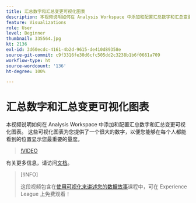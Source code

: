 ```yaml
---
title: 汇总数字和汇总变更可视化图表
description: 本视频说明如何在 Analysis Workspace 中添加和配置汇总数字和汇总变更可视化图表。 这些可视化图表为您提供了一个很大的数字，以便您能够在每个人都能看到的位置显示您最重要的量度。
feature: Visualizations
role: User
level: Beginner
thumbnail: 335564.jpg
kt: 2136
exl-id: 3d60ecdc-4161-4b2d-9615-de410d89358e
source-git-commit: c9f3316fe30d6cfc505dd2c3238b1b6f0661a709
workflow-type: ht
source-wordcount: '136'
ht-degree: 100%

---
```


# 汇总数字和汇总变更可视化图表

本视频说明如何在 Analysis Workspace 中添加和配置汇总数字和汇总变更可视化图表。 这些可视化图表为您提供了一个很大的数字，以便您能够在每个人都能看到的位置显示您最重要的量度。

>[!VIDEO](https://video.tv.adobe.com/v/335564/?quality=12&learn=on)

有关更多信息，请访问[文档](https://experienceleague.adobe.com/docs/analytics/analyze/analysis-workspace/visualizations/summary-number-change.html)。

>[!INFO]
>
> 这段视频包含在[使用可视化来讲述您的数据故事](https://experienceleague.adobe.com/?recommended=Analytics-U-1-2021.1.visualizations)课程中，可在 Experience League 上免费观看！
